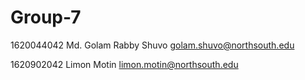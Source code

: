 # Group-7

1620044042	Md. Golam Rabby Shuvo	<golam.shuvo@northsouth.edu>

1620902042	Limon Motin	<limon.motin@northsouth.edu>
